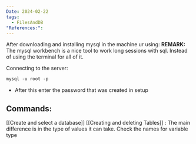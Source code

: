 ```yaml
---
Date: 2024-02-22
tags:
  - FilesAndDB
"References:":
---
```

After downloading and installing mysql in the machine ur using: 
**REMARK:** The mysql workbench is a nice tool to work long sessions with sql. Instead of using the terminal for all of it. 

Connecting to the server: 
```sql
mysql -u root -p
```
+ After this enter the password that was created in setup

## Commands: 
[[Create and select a database]]
[[Creating and deleting Tables]] : The main difference is in the type of values it can take. Check the names for variable type